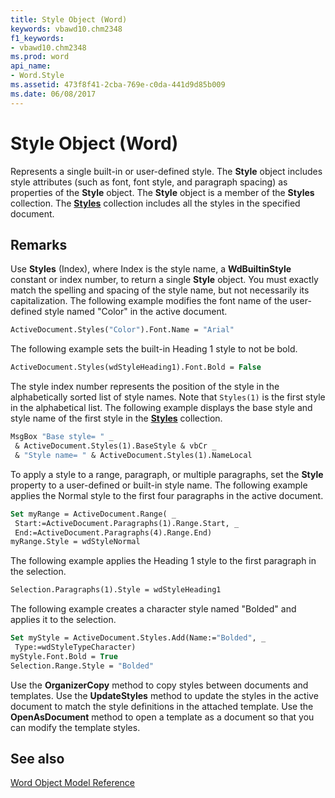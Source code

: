 ```yaml
---
title: Style Object (Word)
keywords: vbawd10.chm2348
f1_keywords:
- vbawd10.chm2348
ms.prod: word
api_name:
- Word.Style
ms.assetid: 473f8f41-2cba-769e-c0da-441d9d85b009
ms.date: 06/08/2017
---
```



# Style Object (Word)

Represents a single built-in or user-defined style. The  **Style** object includes style attributes (such as font, font style, and paragraph spacing) as properties of the **Style** object. The **Style** object is a member of the **Styles** collection. The **[Styles](Word.styles.md)** collection includes all the styles in the specified document.


## Remarks

Use  **Styles** (Index), where Index is the style name, a **WdBuiltinStyle** constant or index number, to return a single **Style** object. You must exactly match the spelling and spacing of the style name, but not necessarily its capitalization. The following example modifies the font name of the user-defined style named "Color" in the active document.


```vb
ActiveDocument.Styles("Color").Font.Name = "Arial"
```

The following example sets the built-in Heading 1 style to not be bold.




```vb
ActiveDocument.Styles(wdStyleHeading1).Font.Bold = False
```

The style index number represents the position of the style in the alphabetically sorted list of style names. Note that  `Styles(1)` is the first style in the alphabetical list. The following example displays the base style and style name of the first style in the **[Styles](Word.styles.md)** collection.




```vb
MsgBox "Base style= " _ 
 & ActiveDocument.Styles(1).BaseStyle & vbCr _ 
 & "Style name= " & ActiveDocument.Styles(1).NameLocal
```

To apply a style to a range, paragraph, or multiple paragraphs, set the  **Style** property to a user-defined or built-in style name. The following example applies the Normal style to the first four paragraphs in the active document.




```vb
Set myRange = ActiveDocument.Range( _ 
 Start:=ActiveDocument.Paragraphs(1).Range.Start, _ 
 End:=ActiveDocument.Paragraphs(4).Range.End) 
myRange.Style = wdStyleNormal
```

The following example applies the Heading 1 style to the first paragraph in the selection.




```vb
Selection.Paragraphs(1).Style = wdStyleHeading1
```

The following example creates a character style named "Bolded" and applies it to the selection.




```vb
Set myStyle = ActiveDocument.Styles.Add(Name:="Bolded", _ 
 Type:=wdStyleTypeCharacter) 
myStyle.Font.Bold = True 
Selection.Range.Style = "Bolded"
```

Use the  **OrganizerCopy** method to copy styles between documents and templates. Use the **UpdateStyles** method to update the styles in the active document to match the style definitions in the attached template. Use the **OpenAsDocument** method to open a template as a document so that you can modify the template styles.


## See also


[Word Object Model Reference](./overview/Word/object-model.md)


